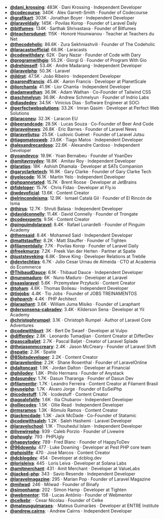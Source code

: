 - **[@dani_krossing](https://www.youtube.com/@dani_krossing)**: 483K ‧ Dani Krossing ‧ Independent Developer
- **[@codecourse](https://www.youtube.com/@codecourse)**: 340K ‧ Alex Garrett-Smith ‧ Founder of Codecourse
- **[@grafikart](https://www.youtube.com/@grafikart)**: 303K ‧ Jonathan Boyer ‧ Independent Developer
- **[@laraveldaily](https://www.youtube.com/@laraveldaily)**: 145K ‧ Povilas Korop ‧ Founder of Laravel Daily
- **[@bitfumes](https://www.youtube.com/@bitfumes)**: 134K ‧ Sarthak Shrivastava ‧ Founder of Bitfumes
- **[@teachersdunet](https://www.youtube.com/@teachersdunet)**: 115K ‧ Honoré Hounwanou ‧ Teacher at Teachers du Net
- **[@thecodeholic](https://www.youtube.com/@thecodeholic)**: 86.6K ‧ Zura Sekhniashvili ‧ Founder of The Codeholic
- **[@laracastsofficial](https://www.youtube.com/@laracastsofficial)**: 68.9K ‧ Laracasts
- **[@codewithdary](https://www.youtube.com/@codewithdary)**: 62K ‧ Dary Nazar ‧ Founder of Code with Dary
- **[@programwithgio](https://www.youtube.com/@programwithgio)**: 55.2K ‧ Giorgi G ‧ Founder of Program With Gio
- **[@drehimself](https://www.youtube.com/@drehimself)**: 53.4K ‧ Andre Madarang ‧ Independent Developer
- **[@laravelphp](https://www.youtube.com/@laravelphp)**: 50.3K ‧ Laravel
- **[@jldrpt](https://www.youtube.com/@jldrpt)**: 47.5K ‧ João Ribeiro ‧ Independent Developer
- **[@aarondfrancis](https://www.youtube.com/@aarondfrancis)**: 45.4K ‧ Aaron Francis ‧ Developer at PlanetScale
- **[@liorchamla](https://www.youtube.com/@liorchamla)**: 41.9K ‧ Lior Chamla ‧ Independent Developer
- **[@adamwathan](https://www.youtube.com/@adamwathan)**: 36.9K ‧ Adam Wathan ‧ Co-Founder of Tailwind CSS
- **[@aschmelyun](https://www.youtube.com/@aschmelyun)**: 36.9K ‧ Andrew Schmelyun ‧ Founder of Indrio Labs
- **[@diasdedev](https://www.youtube.com/@diasdedev)**: 34.5K ‧ Vinicius Dias ‧ Software Engineer at SOCi
- **[@perfectwebsolutions](https://www.youtube.com/@perfectwebsolutions)**: 33.2K ‧ Imran Qasim ‧ Developer at Perfect Web Solutions
- **[@laraconeu](https://www.youtube.com/@laraconeu)**: 32.3K ‧ Laracon EU
- **[@beerandcode](https://www.youtube.com/@beerandcode)**: 28.5K ‧ Lucas Souza ‧ Co-Founder of Beer And Code
- **[@laravelnews](https://www.youtube.com/@laravelnews)**: 26.8K ‧ Eric Barnes ‧ Founder of Laravel News
- **[@laraveljutsu](https://www.youtube.com/@laraveljutsu)**: 25.5K ‧ Ludovic Guénet ‧ Founder of Laravel Jutsu
- **[@tiagomatosweb](https://www.youtube.com/@tiagomatosweb)**: 23.6K ‧ Tiago Matos ‧ Independent Developer
- **[@alexandrecardoso](https://www.youtube.com/@alexandrecardoso)**: 22.6K ‧ Alexandre Cardoso ‧ Independent Developer
- **[@yoandevco](https://www.youtube.com/@yoandevco)**: 19.9K ‧ Yoan Bernabeu ‧ Founder of YoanDev
- **[@amitavroydev](https://www.youtube.com/@amitavroydev)**: 18.8K ‧ Amitav Roy ‧ Independent Developer
- **[@laratips](https://www.youtube.com/@laratips)**: 18K ‧ Ashish Dhamala ‧ Developer at SATs Companion
- **[@garyclarketech](https://www.youtube.com/@garyclarketech)**: 16.9K ‧ Gary Clarke ‧ Founder of Gary Clarke Tech
- **[@yelocode](https://www.youtube.com/@yelocode)**: 16.1K ‧ Martin Yelo ‧ Independent Developer
- **[@phpannotated](https://www.youtube.com/@phpannotated)**: 15.7K ‧ Brent Roose ‧ Developer at JetBrains
- **[@fideloper](https://www.youtube.com/@fideloper)**: 15.7K ‧ Chris Fidao ‧ Developer at Fly.io
- **[@wdevoficial](https://www.youtube.com/@wdevoficial)**: 13.6K ‧ Content Creator
- **[@elrincondeisma](https://www.youtube.com/@elrincondeisma)**: 12.9K ‧ Ismael Catalá Gil ‧ Founder of El Rincón de Isma
- **[@thirus](https://www.youtube.com/@thirus)**: 12.7K ‧ Shruti Balasa ‧ Independent Developer
- **[@davidconnelly](https://www.youtube.com/@davidconnelly)**: 11.4K ‧ David Connelly ‧ Founder of Trongate
- **[@codeexperts](https://www.youtube.com/@codeexperts)**: 9.5K ‧ Content Creator
- **[@pinguimdolaravel](https://www.youtube.com/@pinguimdolaravel)**: 8.4K ‧ Rafael Lunardelli ‧ Founder of Pinguim Academy
- **[@themsaid](https://www.youtube.com/@themsaid)**: 8.4K ‧ Mohamed Said ‧ Independent Developer
- **[@mattstauffer](https://www.youtube.com/@mattstauffer)**: 8.2K ‧ Matt Stauffer ‧ Founder of Tighten
- **[@filamentdaily](https://www.youtube.com/@filamentdaily)**: 7.7K ‧ Povilas Korop ‧ Founder of Laravel Daily
- **[@freekmurze](https://www.youtube.com/@freekmurze)**: 7.2K ‧ Freek Van der Herten ‧ Partner at Spatie
- **[@juststeveking](https://www.youtube.com/@juststeveking)**: 6.8K ‧ Steve King ‧ Developer Relations at Treblle
- **[@devtechtips](https://www.youtube.com/@devtechtips)**: 6.7K ‧ Julio Cesar Urnau de Almeida ‧ CTO at Academia do Ecommerce
- **[@ThibaudDauce](https://www.youtube.com/@ThibaudDauce)**: 6.1K ‧ Thibaud Dauce ‧ Independent Developer
- **[@nunomaduro](https://www.youtube.com/@nunomaduro)**: 6K ‧ Nuno Maduro ‧ Developer at Laravel
- **[@saaslaravel](https://www.youtube.com/@saaslaravel)**: 5.6K ‧ Przemysław Przyłucki ‧ Content Creator
- **[@toham](https://www.youtube.com/@toham)**: 4.8K ‧ Thomas Boileau ‧ Independent Developer
- **[@tiojobs](https://www.youtube.com/@tiojobs)**: 4.4K ‧ Tio Jobs ‧ Founder of JOBS TREINAMENTOS
- **[@phparch](https://www.youtube.com/@phparch)**: 4.4K ‧ PHP Architect
- **[@laraphant](https://www.youtube.com/@laraphant)**: 3.6K ‧ William Juma Misiko ‧ Founder of Laraphant
- **[@dersonsena-cabradev](https://www.youtube.com/@dersonsena-cabradev)**: 3.4K ‧ Kilderson Sena ‧ Developer at Yii Academy
- **[@christophrumpel](https://www.youtube.com/@christophrumpel)**: 3.1K ‧ Christoph Rumpel ‧ Author of Laravel Core Adventures
- **[@codewithburt](https://www.youtube.com/@codewithburt)**: 3K ‧ Bert De Swaef ‧ Developer at Vulpo
- **[@differdev](https://www.youtube.com/@differdev)**: 2.8K ‧ Leonardo Tumadjian ‧ Content Creator at DifferDev
- **[@pascalbaljet](https://www.youtube.com/@pascalbaljet)**: 2.7K ‧ Pascal Baljet ‧ Creator of Laravel Splade
- **[@thejasonmccreary](https://www.youtube.com/@thejasonmccreary)**: 2.4K ‧ Jason McCreary ‧ Founder of Laravel Shift
- **[@spatie](https://www.youtube.com/@spatie)**: 2.3K ‧ Spatie
- **[@85bitsdeveloper](https://www.youtube.com/@85bitsdeveloper)**: 2.2K ‧ Content Creator
- **[@laravelonline](https://www.youtube.com/@laravelonline)**: 2.2K ‧ Shane Rosenthal ‧ Founder of LaravelOnline
- **[@daltoncast](https://www.youtube.com/@daltoncast)**: 1.9K ‧ Jordan Dalton ‧ Developer at Financial
- **[@philodev](https://www.youtube.com/@philodev)**: 1.8K ‧ Philo Hermans ‧ Founder of Anystack
- **[@dasundev](https://www.youtube.com/@dasundev)**: 1.7K ‧ Dasun Tharanga ‧ Founder of Dasun Dev
- **[@filamentbr](https://www.youtube.com/@filamentbr)**: 1.7K ‧ Leandro Ferreira ‧ Content Creator at Filament Brasil
- **[@euseiphp](https://www.youtube.com/@euseiphp)**: 1.7K ‧ Álvaro Jorge ‧ Founder of EuSeiPhp
- **[@icodestuff](https://www.youtube.com/@icodestuff)**: 1.7K ‧ Icodestuff ‧ Content Creator
- **[@agoalofalife](https://www.youtube.com/@agoalofalife)**: 1.6K ‧ Ilia Chubarov ‧ Independent Developer
- **[@olliecodes](https://www.youtube.com/@olliecodes)**: 1.5K ‧ Ollie Read ‧ Independent Developer
- **[@rmsramos](https://www.youtube.com/@rmsramos)**: 1.3K ‧ Rômulo Ramos ‧ Content Creator
- **[@jackmcdade](https://www.youtube.com/@jackmcdade)**: 1.3K ‧ Jack McDade ‧ Co-Founder of Statamic
- **[@codewithsaleh](https://www.youtube.com/@codewithsaleh)**: 1.2K ‧ Saleh Hashemi ‧ Laravel Developer
- **[@laravelschool](https://www.youtube.com/@laravelschool)**: 1.1K ‧ Thouhedul Islam ‧ Independent Developer
- **[@livewirephp](https://www.youtube.com/@livewirephp)**: 939 ‧ Caleb Porzio ‧ Founder of Livewire
- **[@phpugly](https://www.youtube.com/@phpugly)**: 793 ‧ PHPUgly
- **[@happytodev](https://www.youtube.com/@happytodev)**: 789 ‧ Fred Blanc ‧ Founder of HappyToDev
- **[@96downlu](https://www.youtube.com/@96downlu)**: 477 ‧ Luke Downing ‧ Developer at Pest PHP core team
- **[@phpislife](https://www.youtube.com/@phpislife)**: 470 ‧ José Marcos ‧ Content Creator
- **[@dcblogdev](https://www.youtube.com/@dcblogdev)**: 454 ‧ Developer at dcblog.dev
- **[@lorisleiva](https://www.youtube.com/@lorisleiva)**: 445 ‧ Loris Leiva ‧ Developer at Solana Labs
- **[@amitmerchant](https://www.youtube.com/@amitmerchant)**: 431 ‧ Amit Merchant ‧ Developer at ValueLabs
- **[@jacked-php](https://www.youtube.com/@jacked-php)**: 343 ‧ Savio Resende ‧ Independent Developer
- **[@laravelmagazine](https://www.youtube.com/@laravelmagazine)**: 295 ‧ Marian Pop ‧ Founder of Laravel Magazine
- **[@milwad](https://www.youtube.com/@milwad)**: 246 ‧ Milwad ‧ Founder of Binafy
- **[@simonhamp](https://www.youtube.com/@simonhamp)**: 202 ‧ Simon Hamp ‧ Developer at Tighten
- **[@webmentor](https://www.youtube.com/@webmentor)**: 158 ‧ Lucas Antônio ‧ Founder of Webmentor
- **[@celkebr](https://www.youtube.com/@celkebr)**:  ‧ Cesar Nicolau ‧ Founder of Celke
- **[@mateusguimaraes](https://www.youtube.com/@mateusguimaraes)**:  ‧ Mateus Guimarães ‧ Developer at ENTRE Institute
- **[@andrew.cairns](https://www.youtube.com/@andrew.cairns)**:  ‧ Andrew Cairns ‧ Independent Developer
